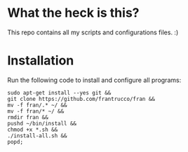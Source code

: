 # What the heck is this?
This repo contains all my scripts and configurations files. :)

# Installation

Run the following code to install and configure all programs:

```
sudo apt-get install --yes git &&
git clone https://github.com/frantrucco/fran &&
mv -f fran/.* ~/ &&
mv -f fran/* ~/ &&
rmdir fran &&
pushd ~/bin/install &&
chmod +x *.sh &&
./install-all.sh &&
popd;
```
